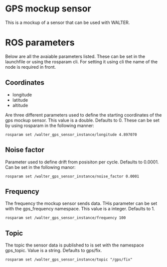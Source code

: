 # GPS mockup sensor

This is a mockup of a sensor that can be used with WALTER.

# ROS parameters

Below are all the avaiable parameters listed. These can be set in the launchfile or using the rosparam cli.
For setting it using cli the name of the node is required in front.

## Coordinates

- longitude
- latitude
- altitude

Are three different parameters used to define the starting coordinates of the gps mockup sensor. This value is a double. Defaults to 0.
These can be set by using rosparam in the following manner:

```
rosparam set /walter_gps_sensor_instance/longitude 4.897070
```

## Noise factor

Parameter used to define drift from posisiton per cycle. Defaults to 0.0001.
Can be set in the following manor:

```
rosparam set /walter_gps_sensor_instance/noise_factor 0.0001
```

## Frequency

The frequency the mockup sensor sends data. THis parameter can be set with the gps_frequency namespace.
This value is a integer. Defaults to 1.

```
rosparam set /walter_gps_sensor_instance/frequency 100
```

## Topic

The topic the sensor data is published to is set with the namespace gps_topic. Value is a string. Defaults to gps/fix.

```
rosparam set /walter_gps_sensor_instance/topic "/gps/fix"
```
